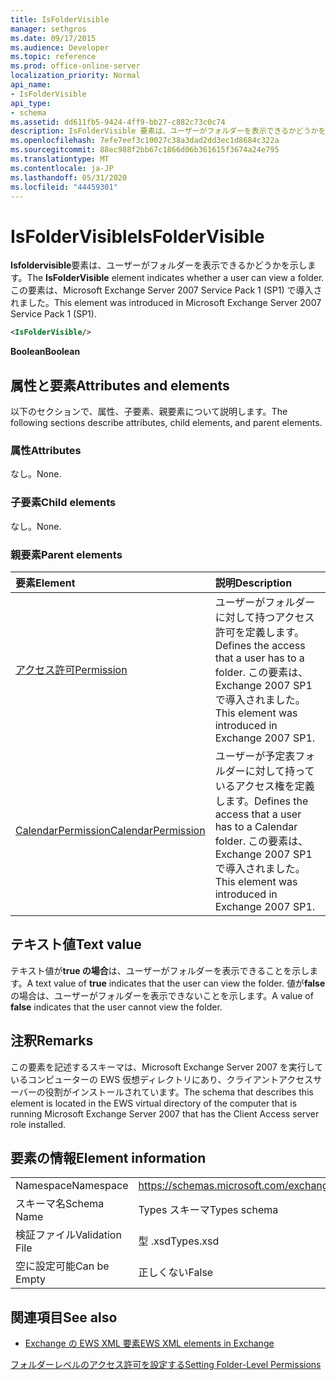 ```yaml
---
title: IsFolderVisible
manager: sethgros
ms.date: 09/17/2015
ms.audience: Developer
ms.topic: reference
ms.prod: office-online-server
localization_priority: Normal
api_name:
- IsFolderVisible
api_type:
- schema
ms.assetid: dd611fb5-9424-4ff9-bb27-c882c73c0c74
description: IsFolderVisible 要素は、ユーザーがフォルダーを表示できるかどうかを示します。 この要素は、Microsoft Exchange Server 2007 Service Pack 1 (SP1) で導入されました。
ms.openlocfilehash: 7efe7eef3c10027c38a3dad2dd3ec1d8684c322a
ms.sourcegitcommit: 88ec988f2bb67c1866d06b361615f3674a24e795
ms.translationtype: MT
ms.contentlocale: ja-JP
ms.lasthandoff: 05/31/2020
ms.locfileid: "44459301"
---
```

# <a name="isfoldervisible"></a><span data-ttu-id="81367-104">IsFolderVisible</span><span class="sxs-lookup"><span data-stu-id="81367-104">IsFolderVisible</span></span>

<span data-ttu-id="81367-105">**Isfoldervisible**要素は、ユーザーがフォルダーを表示できるかどうかを示します。</span><span class="sxs-lookup"><span data-stu-id="81367-105">The **IsFolderVisible** element indicates whether a user can view a folder.</span></span> <span data-ttu-id="81367-106">この要素は、Microsoft Exchange Server 2007 Service Pack 1 (SP1) で導入されました。</span><span class="sxs-lookup"><span data-stu-id="81367-106">This element was introduced in Microsoft Exchange Server 2007 Service Pack 1 (SP1).</span></span> 
  
```xml
<IsFolderVisible/>
```

 <span data-ttu-id="81367-107">**Boolean**</span><span class="sxs-lookup"><span data-stu-id="81367-107">**Boolean**</span></span>
## <a name="attributes-and-elements"></a><span data-ttu-id="81367-108">属性と要素</span><span class="sxs-lookup"><span data-stu-id="81367-108">Attributes and elements</span></span>

<span data-ttu-id="81367-109">以下のセクションで、属性、子要素、親要素について説明します。</span><span class="sxs-lookup"><span data-stu-id="81367-109">The following sections describe attributes, child elements, and parent elements.</span></span>
  
### <a name="attributes"></a><span data-ttu-id="81367-110">属性</span><span class="sxs-lookup"><span data-stu-id="81367-110">Attributes</span></span>

<span data-ttu-id="81367-111">なし。</span><span class="sxs-lookup"><span data-stu-id="81367-111">None.</span></span>
  
### <a name="child-elements"></a><span data-ttu-id="81367-112">子要素</span><span class="sxs-lookup"><span data-stu-id="81367-112">Child elements</span></span>

<span data-ttu-id="81367-113">なし。</span><span class="sxs-lookup"><span data-stu-id="81367-113">None.</span></span>
  
### <a name="parent-elements"></a><span data-ttu-id="81367-114">親要素</span><span class="sxs-lookup"><span data-stu-id="81367-114">Parent elements</span></span>

|<span data-ttu-id="81367-115">**要素**</span><span class="sxs-lookup"><span data-stu-id="81367-115">**Element**</span></span>|<span data-ttu-id="81367-116">**説明**</span><span class="sxs-lookup"><span data-stu-id="81367-116">**Description**</span></span>|
|:-----|:-----|
|[<span data-ttu-id="81367-117">アクセス許可</span><span class="sxs-lookup"><span data-stu-id="81367-117">Permission</span></span>](permission.md) <br/> |<span data-ttu-id="81367-118">ユーザーがフォルダーに対して持つアクセス許可を定義します。</span><span class="sxs-lookup"><span data-stu-id="81367-118">Defines the access that a user has to a folder.</span></span> <span data-ttu-id="81367-119">この要素は、Exchange 2007 SP1 で導入されました。</span><span class="sxs-lookup"><span data-stu-id="81367-119">This element was introduced in Exchange 2007 SP1.</span></span>  <br/> |
|[<span data-ttu-id="81367-120">CalendarPermission</span><span class="sxs-lookup"><span data-stu-id="81367-120">CalendarPermission</span></span>](calendarpermission.md) <br/> |<span data-ttu-id="81367-121">ユーザーが予定表フォルダーに対して持っているアクセス権を定義します。</span><span class="sxs-lookup"><span data-stu-id="81367-121">Defines the access that a user has to a Calendar folder.</span></span> <span data-ttu-id="81367-122">この要素は、Exchange 2007 SP1 で導入されました。</span><span class="sxs-lookup"><span data-stu-id="81367-122">This element was introduced in Exchange 2007 SP1.</span></span>  <br/> |
   
## <a name="text-value"></a><span data-ttu-id="81367-123">テキスト値</span><span class="sxs-lookup"><span data-stu-id="81367-123">Text value</span></span>

<span data-ttu-id="81367-124">テキスト値が**true の場合**は、ユーザーがフォルダーを表示できることを示します。</span><span class="sxs-lookup"><span data-stu-id="81367-124">A text value of **true** indicates that the user can view the folder.</span></span> <span data-ttu-id="81367-125">値が**false**の場合は、ユーザーがフォルダーを表示できないことを示します。</span><span class="sxs-lookup"><span data-stu-id="81367-125">A value of **false** indicates that the user cannot view the folder.</span></span> 
  
## <a name="remarks"></a><span data-ttu-id="81367-126">注釈</span><span class="sxs-lookup"><span data-stu-id="81367-126">Remarks</span></span>

<span data-ttu-id="81367-127">この要素を記述するスキーマは、Microsoft Exchange Server 2007 を実行しているコンピューターの EWS 仮想ディレクトリにあり、クライアントアクセスサーバーの役割がインストールされています。</span><span class="sxs-lookup"><span data-stu-id="81367-127">The schema that describes this element is located in the EWS virtual directory of the computer that is running Microsoft Exchange Server 2007 that has the Client Access server role installed.</span></span>
  
## <a name="element-information"></a><span data-ttu-id="81367-128">要素の情報</span><span class="sxs-lookup"><span data-stu-id="81367-128">Element information</span></span>

|||
|:-----|:-----|
|<span data-ttu-id="81367-129">Namespace</span><span class="sxs-lookup"><span data-stu-id="81367-129">Namespace</span></span>  <br/> |https://schemas.microsoft.com/exchange/services/2006/types  <br/> |
|<span data-ttu-id="81367-130">スキーマ名</span><span class="sxs-lookup"><span data-stu-id="81367-130">Schema Name</span></span>  <br/> |<span data-ttu-id="81367-131">Types スキーマ</span><span class="sxs-lookup"><span data-stu-id="81367-131">Types schema</span></span>  <br/> |
|<span data-ttu-id="81367-132">検証ファイル</span><span class="sxs-lookup"><span data-stu-id="81367-132">Validation File</span></span>  <br/> |<span data-ttu-id="81367-133">型 .xsd</span><span class="sxs-lookup"><span data-stu-id="81367-133">Types.xsd</span></span>  <br/> |
|<span data-ttu-id="81367-134">空に設定可能</span><span class="sxs-lookup"><span data-stu-id="81367-134">Can be Empty</span></span>  <br/> |<span data-ttu-id="81367-135">正しくない</span><span class="sxs-lookup"><span data-stu-id="81367-135">False</span></span>  <br/> |
   
## <a name="see-also"></a><span data-ttu-id="81367-136">関連項目</span><span class="sxs-lookup"><span data-stu-id="81367-136">See also</span></span>



- [<span data-ttu-id="81367-137">Exchange の EWS XML 要素</span><span class="sxs-lookup"><span data-stu-id="81367-137">EWS XML elements in Exchange</span></span>](ews-xml-elements-in-exchange.md)


[<span data-ttu-id="81367-138">フォルダーレベルのアクセス許可を設定する</span><span class="sxs-lookup"><span data-stu-id="81367-138">Setting Folder-Level Permissions</span></span>](https://msdn.microsoft.com/library/c7530e86-5112-401c-b10a-9c054ae59f07%28Office.15%29.aspx)

